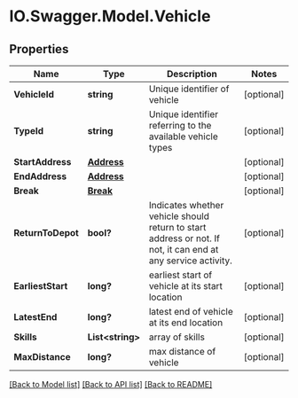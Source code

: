 # IO.Swagger.Model.Vehicle
## Properties

Name | Type | Description | Notes
------------ | ------------- | ------------- | -------------
**VehicleId** | **string** | Unique identifier of vehicle | [optional] 
**TypeId** | **string** | Unique identifier referring to the available vehicle types | [optional] 
**StartAddress** | [**Address**](Address.md) |  | [optional] 
**EndAddress** | [**Address**](Address.md) |  | [optional] 
**Break** | [**Break**](Break.md) |  | [optional] 
**ReturnToDepot** | **bool?** | Indicates whether vehicle should return to start address or not. If not, it can end at any service activity. | [optional] 
**EarliestStart** | **long?** | earliest start of vehicle at its start location | [optional] 
**LatestEnd** | **long?** | latest end of vehicle at its end location | [optional] 
**Skills** | **List&lt;string&gt;** | array of skills | [optional] 
**MaxDistance** | **long?** | max distance of vehicle | [optional] 

[[Back to Model list]](../README.md#documentation-for-models) [[Back to API list]](../README.md#documentation-for-api-endpoints) [[Back to README]](../README.md)

